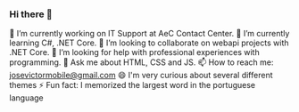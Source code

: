 ### Hi there 👋

🔭 I’m currently working on IT Support at AeC Contact Center.
🌱 I’m currently learning C#, .NET Core.
👯 I’m looking to collaborate on webapi projects with .NET Core.
🤔 I’m looking for help with professional experiences with programming.
💬 Ask me about HTML, CSS and JS.
📫 How to reach me: josevictormobile@gmail.com
😄 I'm very curious about several different themes
⚡ Fun fact: I memorized the largest word in the portuguese language

